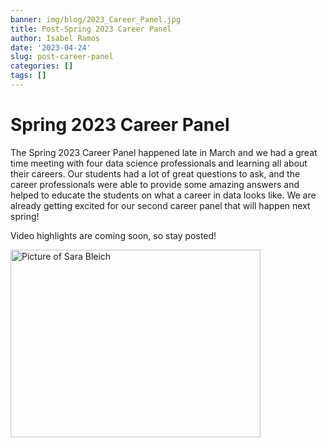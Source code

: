 ```yaml
---
banner: img/blog/2023_Career_Panel.jpg
title: Post-Spring 2023 Career Panel
author: Isabel Ramos
date: '2023-04-24'
slug: post-career-panel
categories: []
tags: []
---
```

# Spring 2023 Career Panel

The Spring 2023 Career Panel happened late in March and we had a great time meeting with four data science professionals and learning all about their careers. Our students had a lot of great questions to ask, and the career professionals were able to provide some amazing answers and helped to educate the students on what a career in data looks like. We are already getting excited for our second career panel that will happen next spring!

Video highlights are coming soon, so stay posted!

<img src="/img/blog/2023_Career_Panel.jpg" alt="Picture of Sara Bleich" width="400" height="300" />






